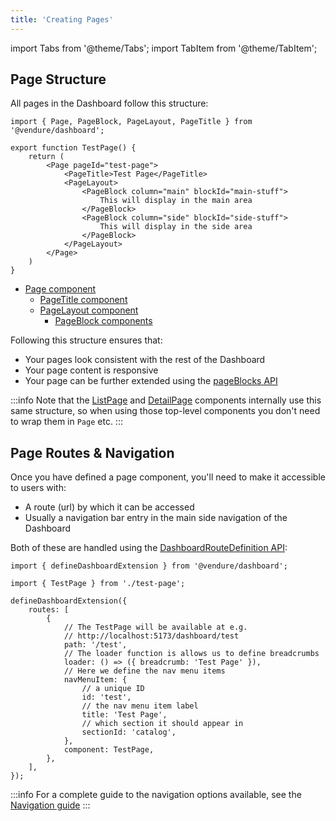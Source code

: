 ```yaml
---
title: 'Creating Pages'
---
```


import Tabs from '@theme/Tabs';
import TabItem from '@theme/TabItem';

## Page Structure

All pages in the Dashboard follow this structure:

```tsx title="src/plugins/example/dashboard/test-page.tsx"
import { Page, PageBlock, PageLayout, PageTitle } from '@vendure/dashboard';

export function TestPage() {
    return (
        <Page pageId="test-page">
            <PageTitle>Test Page</PageTitle>
            <PageLayout>
                <PageBlock column="main" blockId="main-stuff">
                    This will display in the main area
                </PageBlock>
                <PageBlock column="side" blockId="side-stuff">
                    This will display in the side area
                </PageBlock>
            </PageLayout>
        </Page>
    )
}
```

- [Page component](/reference/dashboard/page-layout/page)
  - [PageTitle component](/reference/dashboard/page-layout/page-title)
  - [PageLayout component](/reference/dashboard/page-layout/page-layout)
    - [PageBlock components](/reference/dashboard/page-layout/page-block)

Following this structure ensures that:
- Your pages look consistent with the rest of the Dashboard
- Your page content is responsive
- Your page can be further extended using the [pageBlocks API](/guides/extending-the-dashboard/page-blocks/)

:::info
Note that the [ListPage](/reference/dashboard/list-views/list-page) and [DetailPage](/reference/dashboard/detail-views/detail-page)
components internally use this same structure, so when using those top-level components you don't need to wrap them
in `Page` etc.
:::

## Page Routes & Navigation

Once you have defined a page component, you'll need to make it accessible to users with:

- A route (url) by which it can be accessed
- Usually a navigation bar entry in the main side navigation of the Dashboard

Both of these are handled using the [DashboardRouteDefinition API](/reference/dashboard/extensions-api/routes):

```tsx title="src/plugins/example/dashboard/index.tsx"
import { defineDashboardExtension } from '@vendure/dashboard';

import { TestPage } from './test-page';

defineDashboardExtension({
    routes: [
        {
            // The TestPage will be available at e.g. 
            // http://localhost:5173/dashboard/test
            path: '/test',
            // The loader function is allows us to define breadcrumbs
            loader: () => ({ breadcrumb: 'Test Page' }),
            // Here we define the nav menu items
            navMenuItem: {
                // a unique ID
                id: 'test',
                // the nav menu item label
                title: 'Test Page',
                // which section it should appear in
                sectionId: 'catalog',
            },
            component: TestPage,
        },
    ],
});
```

:::info
For a complete guide to the navigation options available, see the [Navigation guide](/guides/extending-the-dashboard/navigation/)
:::



